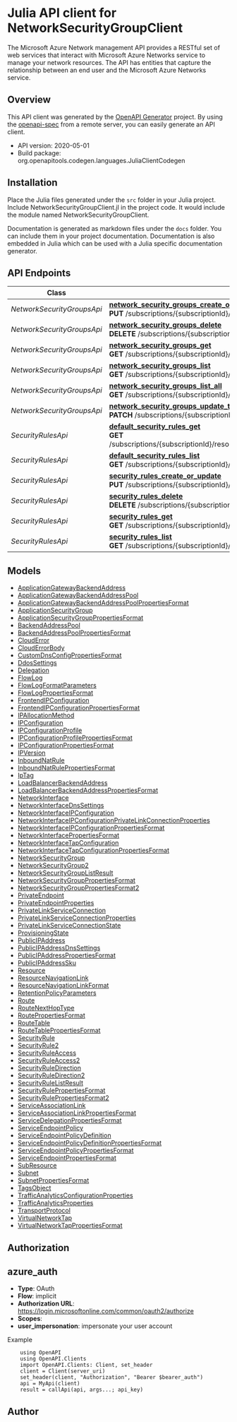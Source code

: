 # Julia API client for NetworkSecurityGroupClient

The Microsoft Azure Network management API provides a RESTful set of web services that interact with Microsoft Azure Networks service to manage your network resources. The API has entities that capture the relationship between an end user and the Microsoft Azure Networks service.

## Overview
This API client was generated by the [OpenAPI Generator](https://openapi-generator.tech) project.  By using the [openapi-spec](https://openapis.org) from a remote server, you can easily generate an API client.

- API version: 2020-05-01
- Build package: org.openapitools.codegen.languages.JuliaClientCodegen


## Installation
Place the Julia files generated under the `src` folder in your Julia project. Include NetworkSecurityGroupClient.jl in the project code.
It would include the module named NetworkSecurityGroupClient.

Documentation is generated as markdown files under the `docs` folder. You can include them in your project documentation.
Documentation is also embedded in Julia which can be used with a Julia specific documentation generator.

## API Endpoints

Class | Method
------------ | -------------
*NetworkSecurityGroupsApi* | [**network_security_groups_create_or_update**](docs/NetworkSecurityGroupsApi.md#network_security_groups_create_or_update)<br/>**PUT** /subscriptions/{subscriptionId}/resourceGroups/{resourceGroupName}/providers/Microsoft.Network/networkSecurityGroups/{networkSecurityGroupName}<br/>
*NetworkSecurityGroupsApi* | [**network_security_groups_delete**](docs/NetworkSecurityGroupsApi.md#network_security_groups_delete)<br/>**DELETE** /subscriptions/{subscriptionId}/resourceGroups/{resourceGroupName}/providers/Microsoft.Network/networkSecurityGroups/{networkSecurityGroupName}<br/>
*NetworkSecurityGroupsApi* | [**network_security_groups_get**](docs/NetworkSecurityGroupsApi.md#network_security_groups_get)<br/>**GET** /subscriptions/{subscriptionId}/resourceGroups/{resourceGroupName}/providers/Microsoft.Network/networkSecurityGroups/{networkSecurityGroupName}<br/>
*NetworkSecurityGroupsApi* | [**network_security_groups_list**](docs/NetworkSecurityGroupsApi.md#network_security_groups_list)<br/>**GET** /subscriptions/{subscriptionId}/resourceGroups/{resourceGroupName}/providers/Microsoft.Network/networkSecurityGroups<br/>
*NetworkSecurityGroupsApi* | [**network_security_groups_list_all**](docs/NetworkSecurityGroupsApi.md#network_security_groups_list_all)<br/>**GET** /subscriptions/{subscriptionId}/providers/Microsoft.Network/networkSecurityGroups<br/>
*NetworkSecurityGroupsApi* | [**network_security_groups_update_tags**](docs/NetworkSecurityGroupsApi.md#network_security_groups_update_tags)<br/>**PATCH** /subscriptions/{subscriptionId}/resourceGroups/{resourceGroupName}/providers/Microsoft.Network/networkSecurityGroups/{networkSecurityGroupName}<br/>
*SecurityRulesApi* | [**default_security_rules_get**](docs/SecurityRulesApi.md#default_security_rules_get)<br/>**GET** /subscriptions/{subscriptionId}/resourceGroups/{resourceGroupName}/providers/Microsoft.Network/networkSecurityGroups/{networkSecurityGroupName}/defaultSecurityRules/{defaultSecurityRuleName}<br/>
*SecurityRulesApi* | [**default_security_rules_list**](docs/SecurityRulesApi.md#default_security_rules_list)<br/>**GET** /subscriptions/{subscriptionId}/resourceGroups/{resourceGroupName}/providers/Microsoft.Network/networkSecurityGroups/{networkSecurityGroupName}/defaultSecurityRules<br/>
*SecurityRulesApi* | [**security_rules_create_or_update**](docs/SecurityRulesApi.md#security_rules_create_or_update)<br/>**PUT** /subscriptions/{subscriptionId}/resourceGroups/{resourceGroupName}/providers/Microsoft.Network/networkSecurityGroups/{networkSecurityGroupName}/securityRules/{securityRuleName}<br/>
*SecurityRulesApi* | [**security_rules_delete**](docs/SecurityRulesApi.md#security_rules_delete)<br/>**DELETE** /subscriptions/{subscriptionId}/resourceGroups/{resourceGroupName}/providers/Microsoft.Network/networkSecurityGroups/{networkSecurityGroupName}/securityRules/{securityRuleName}<br/>
*SecurityRulesApi* | [**security_rules_get**](docs/SecurityRulesApi.md#security_rules_get)<br/>**GET** /subscriptions/{subscriptionId}/resourceGroups/{resourceGroupName}/providers/Microsoft.Network/networkSecurityGroups/{networkSecurityGroupName}/securityRules/{securityRuleName}<br/>
*SecurityRulesApi* | [**security_rules_list**](docs/SecurityRulesApi.md#security_rules_list)<br/>**GET** /subscriptions/{subscriptionId}/resourceGroups/{resourceGroupName}/providers/Microsoft.Network/networkSecurityGroups/{networkSecurityGroupName}/securityRules<br/>


## Models

 - [ApplicationGatewayBackendAddress](docs/ApplicationGatewayBackendAddress.md)
 - [ApplicationGatewayBackendAddressPool](docs/ApplicationGatewayBackendAddressPool.md)
 - [ApplicationGatewayBackendAddressPoolPropertiesFormat](docs/ApplicationGatewayBackendAddressPoolPropertiesFormat.md)
 - [ApplicationSecurityGroup](docs/ApplicationSecurityGroup.md)
 - [ApplicationSecurityGroupPropertiesFormat](docs/ApplicationSecurityGroupPropertiesFormat.md)
 - [BackendAddressPool](docs/BackendAddressPool.md)
 - [BackendAddressPoolPropertiesFormat](docs/BackendAddressPoolPropertiesFormat.md)
 - [CloudError](docs/CloudError.md)
 - [CloudErrorBody](docs/CloudErrorBody.md)
 - [CustomDnsConfigPropertiesFormat](docs/CustomDnsConfigPropertiesFormat.md)
 - [DdosSettings](docs/DdosSettings.md)
 - [Delegation](docs/Delegation.md)
 - [FlowLog](docs/FlowLog.md)
 - [FlowLogFormatParameters](docs/FlowLogFormatParameters.md)
 - [FlowLogPropertiesFormat](docs/FlowLogPropertiesFormat.md)
 - [FrontendIPConfiguration](docs/FrontendIPConfiguration.md)
 - [FrontendIPConfigurationPropertiesFormat](docs/FrontendIPConfigurationPropertiesFormat.md)
 - [IPAllocationMethod](docs/IPAllocationMethod.md)
 - [IPConfiguration](docs/IPConfiguration.md)
 - [IPConfigurationProfile](docs/IPConfigurationProfile.md)
 - [IPConfigurationProfilePropertiesFormat](docs/IPConfigurationProfilePropertiesFormat.md)
 - [IPConfigurationPropertiesFormat](docs/IPConfigurationPropertiesFormat.md)
 - [IPVersion](docs/IPVersion.md)
 - [InboundNatRule](docs/InboundNatRule.md)
 - [InboundNatRulePropertiesFormat](docs/InboundNatRulePropertiesFormat.md)
 - [IpTag](docs/IpTag.md)
 - [LoadBalancerBackendAddress](docs/LoadBalancerBackendAddress.md)
 - [LoadBalancerBackendAddressPropertiesFormat](docs/LoadBalancerBackendAddressPropertiesFormat.md)
 - [NetworkInterface](docs/NetworkInterface.md)
 - [NetworkInterfaceDnsSettings](docs/NetworkInterfaceDnsSettings.md)
 - [NetworkInterfaceIPConfiguration](docs/NetworkInterfaceIPConfiguration.md)
 - [NetworkInterfaceIPConfigurationPrivateLinkConnectionProperties](docs/NetworkInterfaceIPConfigurationPrivateLinkConnectionProperties.md)
 - [NetworkInterfaceIPConfigurationPropertiesFormat](docs/NetworkInterfaceIPConfigurationPropertiesFormat.md)
 - [NetworkInterfacePropertiesFormat](docs/NetworkInterfacePropertiesFormat.md)
 - [NetworkInterfaceTapConfiguration](docs/NetworkInterfaceTapConfiguration.md)
 - [NetworkInterfaceTapConfigurationPropertiesFormat](docs/NetworkInterfaceTapConfigurationPropertiesFormat.md)
 - [NetworkSecurityGroup](docs/NetworkSecurityGroup.md)
 - [NetworkSecurityGroup2](docs/NetworkSecurityGroup2.md)
 - [NetworkSecurityGroupListResult](docs/NetworkSecurityGroupListResult.md)
 - [NetworkSecurityGroupPropertiesFormat](docs/NetworkSecurityGroupPropertiesFormat.md)
 - [NetworkSecurityGroupPropertiesFormat2](docs/NetworkSecurityGroupPropertiesFormat2.md)
 - [PrivateEndpoint](docs/PrivateEndpoint.md)
 - [PrivateEndpointProperties](docs/PrivateEndpointProperties.md)
 - [PrivateLinkServiceConnection](docs/PrivateLinkServiceConnection.md)
 - [PrivateLinkServiceConnectionProperties](docs/PrivateLinkServiceConnectionProperties.md)
 - [PrivateLinkServiceConnectionState](docs/PrivateLinkServiceConnectionState.md)
 - [ProvisioningState](docs/ProvisioningState.md)
 - [PublicIPAddress](docs/PublicIPAddress.md)
 - [PublicIPAddressDnsSettings](docs/PublicIPAddressDnsSettings.md)
 - [PublicIPAddressPropertiesFormat](docs/PublicIPAddressPropertiesFormat.md)
 - [PublicIPAddressSku](docs/PublicIPAddressSku.md)
 - [Resource](docs/Resource.md)
 - [ResourceNavigationLink](docs/ResourceNavigationLink.md)
 - [ResourceNavigationLinkFormat](docs/ResourceNavigationLinkFormat.md)
 - [RetentionPolicyParameters](docs/RetentionPolicyParameters.md)
 - [Route](docs/Route.md)
 - [RouteNextHopType](docs/RouteNextHopType.md)
 - [RoutePropertiesFormat](docs/RoutePropertiesFormat.md)
 - [RouteTable](docs/RouteTable.md)
 - [RouteTablePropertiesFormat](docs/RouteTablePropertiesFormat.md)
 - [SecurityRule](docs/SecurityRule.md)
 - [SecurityRule2](docs/SecurityRule2.md)
 - [SecurityRuleAccess](docs/SecurityRuleAccess.md)
 - [SecurityRuleAccess2](docs/SecurityRuleAccess2.md)
 - [SecurityRuleDirection](docs/SecurityRuleDirection.md)
 - [SecurityRuleDirection2](docs/SecurityRuleDirection2.md)
 - [SecurityRuleListResult](docs/SecurityRuleListResult.md)
 - [SecurityRulePropertiesFormat](docs/SecurityRulePropertiesFormat.md)
 - [SecurityRulePropertiesFormat2](docs/SecurityRulePropertiesFormat2.md)
 - [ServiceAssociationLink](docs/ServiceAssociationLink.md)
 - [ServiceAssociationLinkPropertiesFormat](docs/ServiceAssociationLinkPropertiesFormat.md)
 - [ServiceDelegationPropertiesFormat](docs/ServiceDelegationPropertiesFormat.md)
 - [ServiceEndpointPolicy](docs/ServiceEndpointPolicy.md)
 - [ServiceEndpointPolicyDefinition](docs/ServiceEndpointPolicyDefinition.md)
 - [ServiceEndpointPolicyDefinitionPropertiesFormat](docs/ServiceEndpointPolicyDefinitionPropertiesFormat.md)
 - [ServiceEndpointPolicyPropertiesFormat](docs/ServiceEndpointPolicyPropertiesFormat.md)
 - [ServiceEndpointPropertiesFormat](docs/ServiceEndpointPropertiesFormat.md)
 - [SubResource](docs/SubResource.md)
 - [Subnet](docs/Subnet.md)
 - [SubnetPropertiesFormat](docs/SubnetPropertiesFormat.md)
 - [TagsObject](docs/TagsObject.md)
 - [TrafficAnalyticsConfigurationProperties](docs/TrafficAnalyticsConfigurationProperties.md)
 - [TrafficAnalyticsProperties](docs/TrafficAnalyticsProperties.md)
 - [TransportProtocol](docs/TransportProtocol.md)
 - [VirtualNetworkTap](docs/VirtualNetworkTap.md)
 - [VirtualNetworkTapPropertiesFormat](docs/VirtualNetworkTapPropertiesFormat.md)


## Authorization

## azure_auth
- **Type**: OAuth
- **Flow**: implicit
- **Authorization URL**: https://login.microsoftonline.com/common/oauth2/authorize
- **Scopes**: 
 - **user_impersonation**: impersonate your user account

Example
```
    using OpenAPI
    using OpenAPI.Clients
    import OpenAPI.Clients: Client, set_header
    client = Client(server_uri)
    set_header(client, "Authorization", "Bearer $bearer_auth")
    api = MyApi(client)
    result = callApi(api, args...; api_key)
```

## Author



